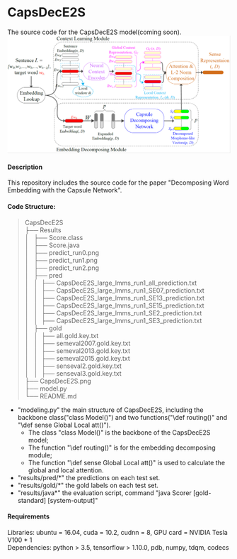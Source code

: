 # CapsDecE2S
The source code for the CapsDecE2S model(coming soon).
![The structure of CapsDecE2S model.](https://github.com/Gdls/CapsDecE2S/blob/master/CapsDecE2S.png)

#### Description
This repository includes the source code for the paper "Decomposing Word Embedding with the Capsule Network".

#### Code Structure:
>CapsDecE2S<br>
├── Results<br>
│   ├── Score.class<br>
│   ├── Score.java<br>
│   ├── predict_run0.png<br>
│   ├── predict_run1.png<br>
│   ├── predict_run2.png<br>
│   ├── pred<br>
│   │  ├── CapsDecE2S_large_lmms_run1_all_prediction.txt<br>
│   │  ├── CapsDecE2S_large_lmms_run1_SE07_prediction.txt<br>
│   │  ├── CapsDecE2S_large_lmms_run1_SE13_prediction.txt<br>
│   │  ├── CapsDecE2S_large_lmms_run1_SE15_prediction.txt<br>
│   │  ├── CapsDecE2S_large_lmms_run1_SE2_prediction.txt<br>
│   │  ├── CapsDecE2S_large_lmms_run1_SE3_prediction.txt<br>
│   ├── gold<br>
│   │  ├── all.gold.key.txt<br>
│   │  ├── semeval2007.gold.key.txt<br>
│   │  ├── semeval2013.gold.key.txt<br>
│   │  ├── semeval2015.gold.key.txt<br>
│   │  ├── senseval2.gold.key.txt<br>
│   │  ├── senseval3.gold.key.txt<br>
├── CapsDecE2S.png<br>
├── model.py<br>
└── README.md<br>

* "modeling.py" the main structure of CapsDecE2S, including the backbone class("class Model()") and two functions("\def routing()" and "\def sense Global Local att()").<br> 
	* The class "class Model()" is the backbone of the CapsDecE2S model;<br>
	* The function "\def routing()" is for the embedding decomposing module;<br>
	* The function "\def sense Global Local att()" is used to calculate the global and local attention.<br>
* "results/pred/\*" the predictions on each test set.<br>
* "results/gold/\*" the gold labels on each test set.<br>
* "results/java\*" the evaluation script, command "java Scorer [gold-standard] [system-output]"<br>

#### Requirements
Libraries: ubuntu = 16.04, cuda = 10.2, cudnn = 8, GPU card = NVIDIA Tesla V100 * 1<br>
Dependencies: python > 3.5, tensorflow > 1.10.0, pdb, numpy, tdqm, codecs<br>